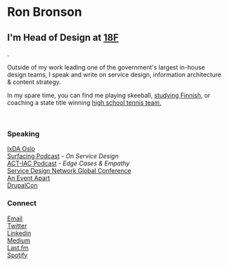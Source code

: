 <script context="module">
	/**
	 * @type {import('@sveltejs/kit').Load}
	 */
	export async function load({ fetch }) {
		const res = await fetch(`/posts.json`);
		const posts = await res.json();

		return {
			props: {
				posts
			}
		};
	}
</script>

<script>
	import Seo from '$lib/Seo.svelte';
	import BlogSummary from '$lib/BlogSummary.svelte';
	import { variables } from '$lib/variables';
	export let posts;

	const postsToShow = 3;
	$: blogPosts = posts.slice(0, postsToShow);
</script>

<!-- TODO UPDATE THE SEO INFO -->
<Seo title="Ron Bronson" description={variables.siteDescription} path="/" openGraphImage=""/>

# Ron Bronson

<h2>I'm Head of Design at <a href="https://18f.gsa.gov">18F</a></h2>.

<p>Outside of my work leading one of the government's largest in-house design teams, I speak and write on service design, information architecture & content strategy. 

In my spare time, you can find me playing skeeball, <a href="https://www.superpesis.fi/uutiset/yhdysvaltalainen-ron-bronson-toteutti-unelmansa-ja-matkusti-suomeen-katsomaan-pesapalloa/">studying Finnish</a>, or coaching a state title winning <a href="https://www.oregonlive.com/highschoolsports/2022/05/catlin-gabel-sweeps-class-4a3a2a1a-tennis-team-titles.html#:~:text=The%20Catlin%20Gabel%20Eagles%20came,reached%20the%20summit%20in%202022.">high school tennis team.</a>

<br />

<h3>Speaking</h3>
<a href="https://vimeo.com/651801535">IxDA Oslo</a><br>
<a href="https://www.surfacingpodcast.com/ron-bronson-transcript">Surfacing Podcast</a> - <em>On Service Design</em><br>
<a href="https://open.spotify.com/episode/3Xd9MZ9HdByErb41jb7vUX">ACT-IAC Podcast</a> - <em>Edge Cases & Empathy</em><br>
<a href="https://youtu.be/JqguCFiY3KM">Service Design Network Global Conference</a><br>
<a href="https://aneventapart.com/event/online-0720#s24059">An Event Apart</a><br>
<a href="https://www.youtube.com/watch?v=REUJCWpFOcI">DrupalCon</a><br>


<h3>Connect</h3>
<a href="mailto:contact@ronbronson.com">Email</a><br />
<a href="https://twitter.com/ronbronson">Twitter</a><br />
<a href="https://linkedin.com/in/ronbronson">Linkedin</a><br />
<a href="https://ronbronson.medium.com/">Medium</a><br />
<a href="https://last.fm/user/omnivoreron">Last.fm</a><br />
<a href="https://open.spotify.com/user/ronbronson?si=5ad7335e796f4535">Spotify</a><br />

<!--

## [Recent blog posts](/blog)

{#each blogPosts as blogPost}
<BlogSummary {blogPost} />
{/each} 
-->
